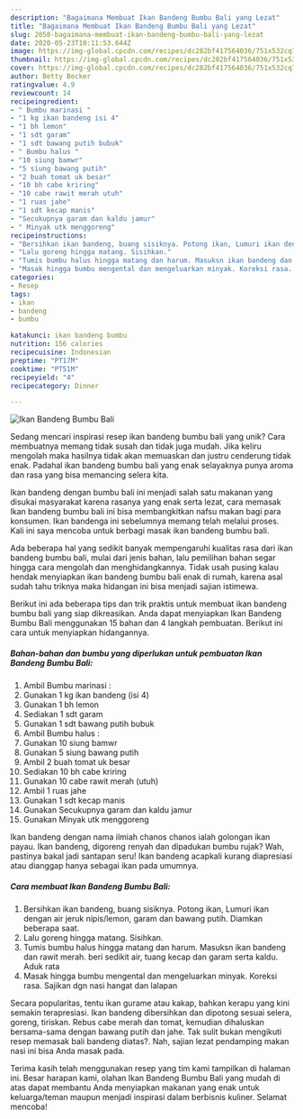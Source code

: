 ```yaml
---
description: "Bagaimana Membuat Ikan Bandeng Bumbu Bali yang Lezat"
title: "Bagaimana Membuat Ikan Bandeng Bumbu Bali yang Lezat"
slug: 2058-bagaimana-membuat-ikan-bandeng-bumbu-bali-yang-lezat
date: 2020-05-23T10:11:53.644Z
image: https://img-global.cpcdn.com/recipes/dc282bf417564036/751x532cq70/ikan-bandeng-bumbu-bali-foto-resep-utama.jpg
thumbnail: https://img-global.cpcdn.com/recipes/dc282bf417564036/751x532cq70/ikan-bandeng-bumbu-bali-foto-resep-utama.jpg
cover: https://img-global.cpcdn.com/recipes/dc282bf417564036/751x532cq70/ikan-bandeng-bumbu-bali-foto-resep-utama.jpg
author: Betty Becker
ratingvalue: 4.9
reviewcount: 14
recipeingredient:
- " Bumbu marinasi "
- "1 kg ikan bandeng isi 4"
- "1 bh lemon"
- "1 sdt garam"
- "1 sdt bawang putih bubuk"
- " Bumbu halus "
- "10 siung bamwr"
- "5 siung bawang putih"
- "2 buah tomat uk besar"
- "10 bh cabe kriring"
- "10 cabe rawit merah utuh"
- "1 ruas jahe"
- "1 sdt kecap manis"
- "Secukupnya garam dan kaldu jamur"
- " Minyak utk menggoreng"
recipeinstructions:
- "Bersihkan ikan bandeng, buang sisiknya. Potong ikan, Lumuri ikan dengan air jeruk nipis/lemon, garam dan bawang putih. Diamkan beberapa saat."
- "Lalu goreng hingga matang. Sisihkan."
- "Tumis bumbu halus hingga matang dan harum. Masuksn ikan bandeng dan rawit merah. beri sedikit air, tuang kecap dan garam serta kaldu. Aduk rata"
- "Masak hingga bumbu mengental dan mengeluarkan minyak. Koreksi rasa. Sajikan dgn nasi hangat dan lalapan"
categories:
- Resep
tags:
- ikan
- bandeng
- bumbu

katakunci: ikan bandeng bumbu 
nutrition: 156 calories
recipecuisine: Indonesian
preptime: "PT17M"
cooktime: "PT51M"
recipeyield: "4"
recipecategory: Dinner

---
```



![Ikan Bandeng Bumbu Bali](https://img-global.cpcdn.com/recipes/dc282bf417564036/751x532cq70/ikan-bandeng-bumbu-bali-foto-resep-utama.jpg)

Sedang mencari inspirasi resep ikan bandeng bumbu bali yang unik? Cara membuatnya memang tidak susah dan tidak juga mudah. Jika keliru mengolah maka hasilnya tidak akan memuaskan dan justru cenderung tidak enak. Padahal ikan bandeng bumbu bali yang enak selayaknya punya aroma dan rasa yang bisa memancing selera kita.

Ikan bandeng dengan bumbu bali ini menjadi salah satu makanan yang disukai masyarakat karena rasanya yang enak serta lezat, cara memasak Ikan bandeng bumbu bali ini bisa membangkitkan nafsu makan bagi para konsumen. Ikan bandenga ini sebelumnya memang telah melalui proses. Kali ini saya mencoba untuk berbagi masak ikan bandeng bumbu bali.

Ada beberapa hal yang sedikit banyak mempengaruhi kualitas rasa dari ikan bandeng bumbu bali, mulai dari jenis bahan, lalu pemilihan bahan segar hingga cara mengolah dan menghidangkannya. Tidak usah pusing kalau hendak menyiapkan ikan bandeng bumbu bali enak di rumah, karena asal sudah tahu triknya maka hidangan ini bisa menjadi sajian istimewa.


Berikut ini ada beberapa tips dan trik praktis untuk membuat ikan bandeng bumbu bali yang siap dikreasikan. Anda dapat menyiapkan Ikan Bandeng Bumbu Bali menggunakan 15 bahan dan 4 langkah pembuatan. Berikut ini cara untuk menyiapkan hidangannya.

<!--inarticleads1-->

##### Bahan-bahan dan bumbu yang diperlukan untuk pembuatan Ikan Bandeng Bumbu Bali:

1. Ambil  Bumbu marinasi :
1. Gunakan 1 kg ikan bandeng (isi 4)
1. Gunakan 1 bh lemon
1. Sediakan 1 sdt garam
1. Gunakan 1 sdt bawang putih bubuk
1. Ambil  Bumbu halus :
1. Gunakan 10 siung bamwr
1. Gunakan 5 siung bawang putih
1. Ambil 2 buah tomat uk besar
1. Sediakan 10 bh cabe kriring
1. Gunakan 10 cabe rawit merah (utuh)
1. Ambil 1 ruas jahe
1. Gunakan 1 sdt kecap manis
1. Gunakan Secukupnya garam dan kaldu jamur
1. Gunakan  Minyak utk menggoreng


Ikan bandeng dengan nama ilmiah chanos chanos ialah golongan ikan payau. Ikan bandeng, digoreng renyah dan dipadukan bumbu rujak? Wah, pastinya bakal jadi santapan seru! Ikan bandeng acapkali kurang diapresiasi atau dianggap hanya sebagai ikan pada umumnya. 

<!--inarticleads2-->

##### Cara membuat Ikan Bandeng Bumbu Bali:

1. Bersihkan ikan bandeng, buang sisiknya. Potong ikan, Lumuri ikan dengan air jeruk nipis/lemon, garam dan bawang putih. Diamkan beberapa saat.
1. Lalu goreng hingga matang. Sisihkan.
1. Tumis bumbu halus hingga matang dan harum. Masuksn ikan bandeng dan rawit merah. beri sedikit air, tuang kecap dan garam serta kaldu. Aduk rata
1. Masak hingga bumbu mengental dan mengeluarkan minyak. Koreksi rasa. Sajikan dgn nasi hangat dan lalapan


Secara popularitas, tentu ikan gurame atau kakap, bahkan kerapu yang kini semakin terapresiasi. Ikan bandeng dibersihkan dan dipotong sesuai selera, goreng, tiriskan. Rebus cabe merah dan tomat, kemudian dihaluskan bersama-sama dengan bawang putih dan jahe. Tak sulit bukan mengikuti resep memasak bali bandeng diatas?. Nah, sajian lezat pendamping makan nasi ini bisa Anda masak pada. 

Terima kasih telah menggunakan resep yang tim kami tampilkan di halaman ini. Besar harapan kami, olahan Ikan Bandeng Bumbu Bali yang mudah di atas dapat membantu Anda menyiapkan makanan yang enak untuk keluarga/teman maupun menjadi inspirasi dalam berbisnis kuliner. Selamat mencoba!
